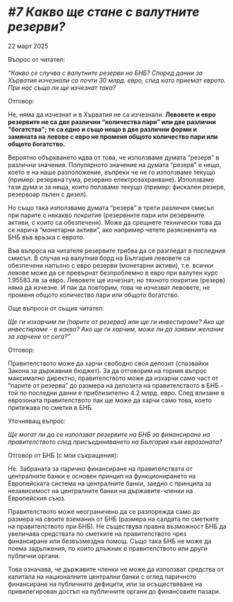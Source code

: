 # *#7 Какво ще стане с валутните резерви?*

22 март 2025

Въпрос от читател:

*“Какво се случва с валутните резерви на БНБ? Според данни за Хърватия изчезнали са почти 30 млрд. евро, след като приемат еврото. При нас също ли ще изчезнат така?*

Отговор:

Не, няма да изчезнат и в Хърватия не са изчезнали. **Левовете и евро резервите не са две различни “количества пари” или две различни “богатства"; те са едно и също нещо в две различни форми и замяната на левове с евро не променя общото количество пари или общото богатство.**

Вероятно объркването идва от това, че използваме думата “резерв” в различни значения. Популярното значение на думата “резерв” е нещо, което е на наше разположение, въпреки че не го използваме текущо (пример: резервна гума, резервно електрозахранване). Използваме тази дума и за неща, които ползваме текущо (пример: фискален резерв, резервоар пълен с дизел).

Но също така използваме думата “резерв” в трети различен смисъл при парите с някакво покритие (резервните пари или резервните активи, с които са обезпечени). Може да срещнете технически това да се нарича “монетарни активи”, ако например четете разясненията на БНБ във връзка с еврото.

Във въпроса на читателя резервите трябва да се разгледат в последния смисъл. В случая на валутния борд на България левовете са обезпечени напълно с евро резерви (монетарни активи), т.е. всички левове може да се превърнат безпроблемно в евро при валутен курс 1.95583 лв за евро. Левовете ще изчезнат, но тяхното покритие (резерв) няма да изчезне. И пак да повторим, това че изчезват левовете, не променя общото количество пари или общото богатство.

Oще въпроси от същия читател:

*Ще ги изхарчим ли (парите от резерва) или ще ги инвестираме? Ако ще инвестираме - в какво? Ако ще ги харчим, може ли да заявим желание за харчене от сега?”*

Отговор:

Правителството може да харчи свободно своя депозит (спазвайки Закона за държавния бюджет). За да отговорим на горния въпрос максимално директно, правителството може да изхарчи само част от “парите от резерва” до размера на депозита на правителството в БНБ - той по последни данни е приблизително 4.2 млрд. евро. След влизане в еврозоната правителството пак ще може да харчи само това, което притежава по сметки в БНБ.

Уточняващ въпрос:

*Ще могат ли да се използват резервите на БНБ за финансиране на правителството след присъединяването на България към еврозоната?*

Отговор от БНБ (с мои съкращения):

Не. Забраната за парично финансиране на правителствата от централните банки е основен принцип на функционирането на Европейската система на централните банки, заедно с принципа за независимост на централните банки на държавите-членки на Европейския съюз.

Правителството може неограничено да се разпорежда само до размера на своите вземания от БНБ (размера на салдата по сметките на правителството при БНБ). Не съществува правна възможност БНБ да увеличава средствата по сметките на правителството чрез финансиране или безвъзмездна помощ. Също така БНБ не може да поема задължения, по които длъжник е правителството или други публични органи.

Това означава, че държавите членки не може да използват средства от капитала на националните централни банки с оглед паричното финансиране на публичните дефицити, или за осъществяване на привилегирован достъп на публичните органи до финансовите пазари.

